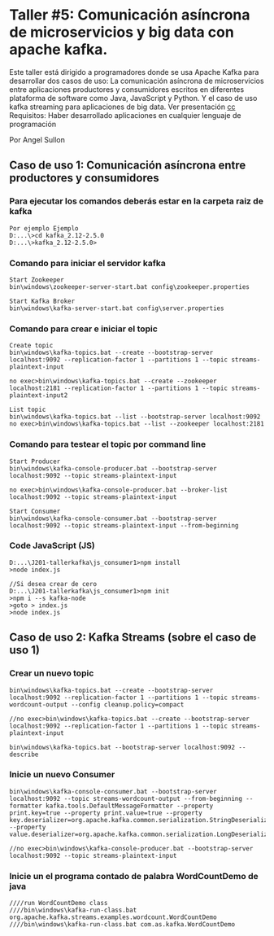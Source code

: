 # Taller #5: Comunicación asíncrona de microservicios y big data con apache kafka. 
Este taller está dirigido a programadores donde se usa Apache Kafka para desarrollar dos casos de uso: La comunicación asíncrona de microservicios entre aplicaciones productores y consumidores escritos en diferentes plataforma de software como Java, JavaScript y Python. Y el caso de uso kafka streaming para aplicaciones de big data. Ver presentación [cc]
Requisitos: Haber desarrollado aplicaciones en cualquier lenguaje de programación

Por Angel Sullon 

[cc]:          https://docs.google.com/presentation/d/1VhyWMgbKnxrunyMOvgDa8RT-S6sha9c3pASSYMYCTyM/edit?usp=sharing

## Caso de uso 1: Comunicación asíncrona entre productores y consumidores

### Para ejecutar los comandos deberás estar en la carpeta raiz de kafka
	Por ejemplo Ejemplo
	D:...\>cd kafka_2.12-2.5.0
	D:...\>kafka_2.12-2.5.0>

### Comando para iniciar el servidor kafka
	Start Zookeeper
	bin\windows\zookeeper-server-start.bat config\zookeeper.properties

	Start Kafka Broker
	bin\windows\kafka-server-start.bat config\server.properties


### Comando para crear e iniciar el topic
	Create topic
	bin\windows\kafka-topics.bat --create --bootstrap-server localhost:9092 --replication-factor 1 --partitions 1 --topic streams-plaintext-input

	no exec>bin\windows\kafka-topics.bat --create --zookeeper localhost:2181 --replication-factor 1 --partitions 1 --topic streams-plaintext-input2

	List topic	
	bin\windows\kafka-topics.bat --list --bootstrap-server localhost:9092
	no exec>bin\windows\kafka-topics.bat --list --zookeeper localhost:2181

### Comando para testear el topic por command line
	Start Producer
	bin\windows\kafka-console-producer.bat --bootstrap-server localhost:9092 --topic streams-plaintext-input

	no exec>bin\windows\kafka-console-producer.bat --broker-list localhost:9092 --topic streams-plaintext-input

	Start Consumer
	bin\windows\kafka-console-consumer.bat --bootstrap-server localhost:9092 --topic streams-plaintext-input --from-beginning

### Code JavaScript (JS)
	
	D:...\J201-tallerkafka\js_consumer1>npm install
	>node index.js

	//Si desea crear de cero	
	D:...\J201-tallerkafka\js_consumer1>npm init
	>npm i --s kafka-node
	>goto > index.js
	>node index.js




## Caso de uso 2: Kafka Streams (sobre el caso de uso 1)

### Crear un nuevo topic
	bin\windows\kafka-topics.bat --create --bootstrap-server localhost:9092 --replication-factor 1 --partitions 1 --topic streams-wordcount-output --config cleanup.policy=compact

	//no exec>bin\windows\kafka-topics.bat --create --bootstrap-server localhost:9092 --replication-factor 1 --partitions 1 --topic streams-plaintext-input

	bin\windows\kafka-topics.bat --bootstrap-server localhost:9092 --describe

### Inicie un nuevo Consumer
	bin\windows\kafka-console-consumer.bat --bootstrap-server localhost:9092 --topic streams-wordcount-output --from-beginning --formatter kafka.tools.DefaultMessageFormatter --property print.key=true --property print.value=true --property key.deserializer=org.apache.kafka.common.serialization.StringDeserializer --property value.deserializer=org.apache.kafka.common.serialization.LongDeserializer

	//no exec>bin\windows\kafka-console-producer.bat --bootstrap-server localhost:9092 --topic streams-plaintext-input

### Inicie un el programa contado de palabra WordCountDemo de java
	////run WordCountDemo class
	////bin\windows\kafka-run-class.bat org.apache.kafka.streams.examples.wordcount.WordCountDemo
	////bin\windows\kafka-run-class.bat com.as.kafka.WordCountDemo


